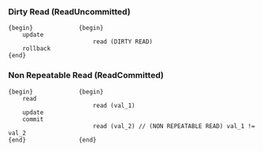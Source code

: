 ### Dirty Read (ReadUncommitted)
```
{begin}             {begin}
    update
                        read (DIRTY READ)
    rollback
{end}
```

### Non Repeatable Read (ReadCommitted)

```
{begin}             {begin}
    read
                        read (val_1)
    update
    commit
                        read (val_2) // (NON REPEATABLE READ) val_1 != val_2
{end}               {end}
```
